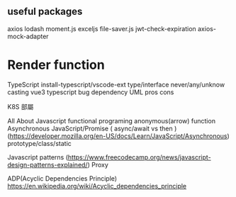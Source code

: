 ## useful packages
axios
lodash
moment.js
exceljs
file-saver.js
jwt-check-expiration
axios-mock-adapter

# Render function

TypeScript
install-typescript/vscode-ext
type/interface
never/any/unknow
casting
vue3 typescript bug
dependency UML
pros cons


K8S 部屬

All About Javascript
functional programing
anonymous(arrow) function
Asynchronous JavaScript/Promise ( async/await vs then ) (https://developer.mozilla.org/en-US/docs/Learn/JavaScript/Asynchronous)
prototype/class/static

Javascript patterns (https://www.freecodecamp.org/news/javascript-design-patterns-explained/)
Proxy

ADP(Acyclic Dependencies Principle)
https://en.wikipedia.org/wiki/Acyclic_dependencies_principle
